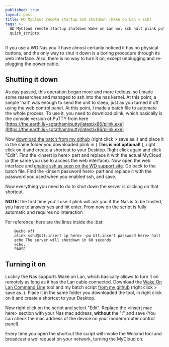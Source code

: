 ```yaml
---
published: true
layout: post
title: WD MyCloud remote startup and shutdown (Wake on Lan + ssh)
tags: >-
  WD MyCloud remote startup shutdown Wake on Lan wol ssh halt plink putty
  quick_scripts
---
```


If you use a WD Nas you'll have almost certanly noticed it has no physical buttons, and the only way to shut it down is a boring procedure through its web interface. Also, there is no way to turn it on, except unplugging and re-plugging the power cable.   

## Shutting it down  


As day passed, this operation began more and more tedious, so I made some researches and managed to ssh into the nas kernel. At this point, a simple	'halt'	was enough to send the unit to sleep, just as you turned it off using the web control panel.
At this point, I made a batch file to automate the whole process. To use it, you need to download plink, which basically is the console version of PuTTY from here [https://the.earth.li/~sgtatham/putty/latest/x86/plink.exe](https://the.earth.li/~sgtatham/putty/latest/x86/plink.exe)  

Now [download the batch from my github](https://raw.githubusercontent.com/SimoDax/simodax.github.io/master/assets/turn%20off.bat) (right click > save as..) and place it in the same folder you downloaded plink in ( **This is not optional!** ), right click on it and create a shortcut to your Desktop.
Right click again and click "Edit". Find the &lt;insert ip here> part and replace it with the actual MyCloud ip (the same you use to access the web interface). Now open the web interface and [enable ssh as seen on the WD support site](http://support.wdc.com/knowledgebase/answer.aspx?ID=14947). Go back to the batch file. Find the &lt;insert password here> part and replace it with the password you used when you enabled ssh, and save.  

Now everything you need to do to shut down the server is clicking on that shortcut.  

**NOTE:** the first time you'll use it plink will ask you if the Nas is to be trusted, you have to answer yes and hit enter. From now on the script is fully automatic and requires no interaction

For reference, here are the lines inside the .bat: 

		@echo off
		plink sshd@&lt;insert ip here> -pw &lt;insert password here> halt
		echo The server will shutdown in 60 seconds
		echo.
		PAUSE
  
  
## Turning it on  


Luckily the Nas supports Wake on Lan, which basically allows to turn it on remotely as long as it has the Lan cable connected. Download the [Wake On Lan Command Line](https://www.depicus.com/wake-on-lan/wake-on-lan-cmd) tool and my batch script [from my github](https://raw.githubusercontent.com/SimoDax/simodax.github.io/master/assets/turn%20on.bat) (right click > save as..). Place it in the same folder you downloaded the tool, in right click on it and create a shortcut to your Desktop. 

Now right click on the script and select "Edit". Replace the &lt;insert mac here> section with your Nas mac address, **without** the ":" and save (You can check the mac address of the device on your modem/router control panel). 

Every time you open the shortcut the script will invoke the Wolcmd tool and broadcast a wol request on your network, turning the MyCloud on.
